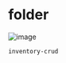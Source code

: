 # folder
![image](https://github.com/user-attachments/assets/0ba89dfe-d916-46f4-9d52-aff130fea850)

```sh
inventory-crud
```
